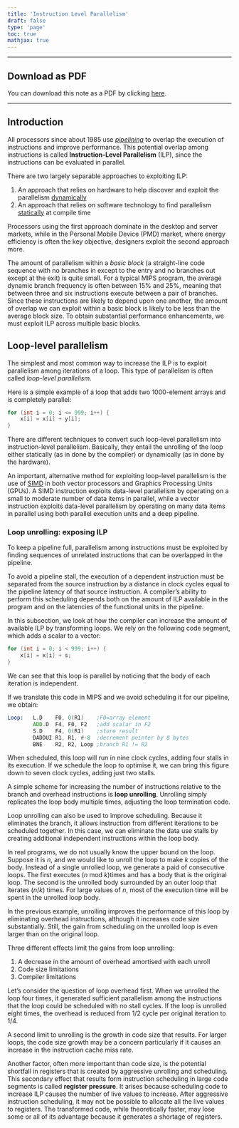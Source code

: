 ```yaml
---
title: 'Instruction Level Parallelism'
draft: false
type: 'page'
toc: true
mathjax: true
---
```


---

## Download as PDF

You can download this note as a PDF by clicking [here](ilp.pdf).

---

## Introduction

All processors since about 1985 use *[pipelining](../aca24-pipelining)* to overlap the execution of instructions and improve performance. This potential overlap among instructions is called **Instruction-Level Parallelism** (ILP), since the instructions can be evaluated in parallel.

There are two largely separable approaches to exploiting ILP:

1. An approach that relies on hardware to help discover and exploit the parallelism [dynamically](../aca24-dynamic-scheduling)
2. An approach that relies on software technology to find parallelism [statically](../aca24-static-scheduling) at compile time

Processors using the first approach dominate in the desktop and server markets, while in the Personal Mobile Device (PMD) market, where energy efficiency is often the key objective, designers exploit the second approach more.

The amount of parallelism within a *basic block* (a straight-line code sequence with no branches in except to the entry and no branches out except at the exit) is quite small. For a typical MIPS program, the average dynamic branch frequency is often between 15% and 25%, meaning that between three and six instructions execute between a pair of branches. Since these instructions are likely to depend upon one another, the amount of overlap we can exploit within a basic block is likely to be less than the average block size. To obtain substantial performance enhancements, we must exploit ILP across multiple basic blocks.

## Loop-level parallelism

The simplest and most common way to increase the ILP is to exploit parallelism among iterations of a loop. This type of parallelism is often called *loop-level parallelism*.

Here is a simple example of a loop that adds two 1000-element arrays and is completely parallel:

```c
for (int i = 0; i <= 999; i++) {
	x[i] = x[i] + y[i];
}
```

There are different techniques to convert such loop-level parallelism into instruction-level parallelism. Basically, they entail the unrolling of the loop either statically (as in done by the compiler) or dynamically (as in done by the hardware).

An important, alternative method for exploiting loop-level parallelism is the use of [SIMD](../aca24-parallelism#parallel-architectures) in both vector processors and Graphics Processing Units (GPUs). A SIMD instruction exploits data-level parallelism by operating on a small to moderate number of data items in parallel, while a vector instruction exploits data-level parallelism by operating on many data items in parallel using both parallel execution units and a deep pipeline.

### Loop unrolling: exposing ILP

To keep a pipeline full, parallelism among instructions must be exploited by finding sequences of unrelated instructions that can be overlapped in the pipeline.

To avoid a pipeline stall, the execution of a dependent instruction must be separated from the source instruction by a distance in clock cycles equal to the pipeline latency of that source instruction. A compiler’s ability to perform this scheduling depends both on the amount of ILP available in the program and on the latencies of the functional units in the pipeline.

In this subsection, we look at how the compiler can increase the amount of available ILP by transforming loops. We rely on the following code segment, which adds a scalar to a vector:

```c
for (int i = 0; i < 999; i++) {
	x[i] = x[i] + s;
}
```

We can see that this loop is parallel by noticing that the body of each iteration is independent.

If we translate this code in MIPS and we avoid scheduling it for our pipeline, we obtain:

```asm
Loop:   L.D    F0, 0(R1)    ;F0=array element
	    ADD.D  F4, F0, F2   ;add scalar in F2
	    S.D    F4, 0(R1)    ;store result
	    DADDUI R1, R1, #-8  ;decrement pointer by 8 bytes
	    BNE    R2, R2, Loop ;branch R1 != R2
```

When scheduled, this loop will run in nine clock cycles, adding four stalls in its execution. If we schedule the loop to optimise it, we can bring this figure down to seven clock cycles, adding just two stalls.

A simple scheme for increasing the number of instructions relative to the branch and overhead instructions is **loop unrolling**. Unrolling simply replicates the loop body multiple times, adjusting the loop termination code.

Loop unrolling can also be used to improve scheduling. Because it eliminates the branch, it allows instruction from different iterations to be scheduled together. In this case, we can eliminate the data use stalls by creating additional independent instructions within the loop body.

In real programs, we do not usually know the upper bound on the loop. Suppose it is $n$, and we would like to unroll the loop to make $k$ copies of the body. Instead of a single unrolled loop, we generate a paid of consecutive loops. The first executes $(n\text{ mod } k)$times and has a body that is the original loop. The second is the unrolled body surrounded by an outer loop that iterates $(n/k)$ times. For large values of $n$, most of the execution time will be spent in the unrolled loop body.

In the previous example, unrolling improves the performance of this loop by eliminating overhead instructions, although it increases code size substantially. Still, the gain from scheduling on the unrolled loop is even larger than on the original loop.

Three different effects limit the gains from loop unrolling:

1. A decrease in the amount of overhead amortised with each unroll
2. Code size limitations
3. Compiler limitations

Let’s consider the question of loop overhead first. When we unrolled the loop four times, it generated sufficient parallelism among the instructions that the loop could be scheduled with no stall cycles. If the loop is unrolled eight times, the overhead is reduced from $1/2$ cycle per original iteration to $1/4$.

A second limit to unrolling is the growth in code size that results. For larger loops, the code size growth may be a concern particularly if it causes an increase in the instruction cache miss rate.

Another factor, often more important than code size, is the potential shortfall in registers that is created by aggressive unrolling and scheduling. This secondary effect that results form instruction scheduling in large code segments is called **register pressure**. It arises because scheduling code to increase ILP causes the number of live values to increase. After aggressive instruction scheduling, it may not be possible to allocate all the live values to registers. The transformed code, while theoretically faster, may lose some or all of its advantage because it generates a shortage of registers.

